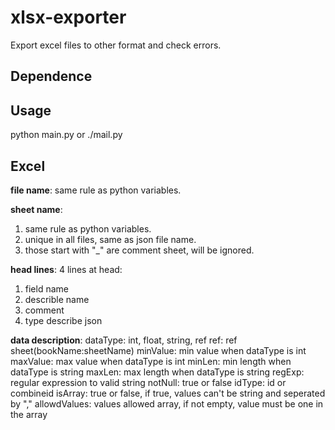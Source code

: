 # xlsx-exporter
Export excel files to other format and check errors.

## Dependence
[openpyxl]: https://openpyxl.readthedocs.io/


## Usage
python main.py or ./mail.py

## Excel
**file name**: same rule as python variables.

**sheet name**:
1. same rule as python variables.
2. unique in all files, same as json file name.
3. those start with "_" are comment sheet, will be ignored.

**head lines**:
4 lines at head:
1. field name
2. describle name
3. comment
4. type describe json

**data description**:
dataType: int, float, string, ref
ref: ref sheet(bookName:sheetName)
minValue: min value when dataType is int
maxValue: max value when dataType is int
minLen: min length when dataType is string
maxLen: max length when dataType is string 
regExp: regular expression to valid string
notNull: true or false
idType: id or combineid
isArray: true or false, if true, values can't be string and seperated by ","
allowdValues: values allowed array, if not empty, value must be one in the array